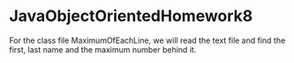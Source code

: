 # JavaObjectOrientedHomework8

For the class file MaximumOfEachLine, we will read the text file and find the first, last name and the maximum number behind it.
